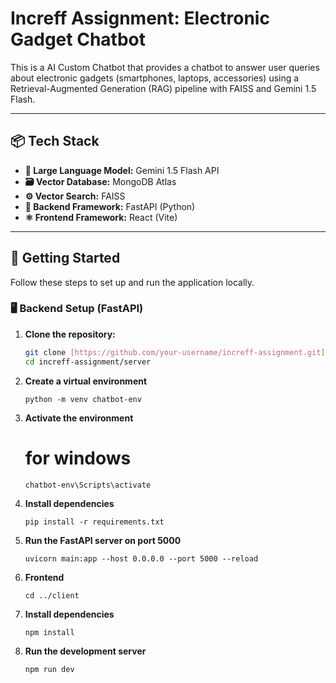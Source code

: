# Increff Assignment: Electronic Gadget Chatbot

This is a AI Custom Chatbot that provides a chatbot to answer user queries about electronic gadgets (smartphones, laptops, accessories) using a Retrieval-Augmented Generation (RAG) pipeline with FAISS and Gemini 1.5 Flash.

---

## 📦 Tech Stack

- **🧠 Large Language Model:** Gemini 1.5 Flash API
- **🗃️ Vector Database:** MongoDB Atlas
- **⚙️ Vector Search:** FAISS
- **🐍 Backend Framework:** FastAPI (Python)
- **⚛️ Frontend Framework:** React (Vite)

---

## 🚀 Getting Started

Follow these steps to set up and run the application locally.

### 🖥️ Backend Setup (FastAPI)

1. **Clone the repository:**
   ```bash
   git clone [https://github.com/your-username/increff-assignment.git](https://github.com/your-username/increff-assignment.git)
   cd increff-assignment/server
   ```

2. **Create a virtual environment**
   ```
   python -m venv chatbot-env
   ```
   
3. **Activate the environment**
   # for windows
   ```
   chatbot-env\Scripts\activate
   ```

4. **Install dependencies**
   ```
   pip install -r requirements.txt
   ```

5. **Run the FastAPI server on port 5000**
   ```
   uvicorn main:app --host 0.0.0.0 --port 5000 --reload
   ```

6. **Frontend**
   ```
   cd ../client
   ```

7. **Install dependencies**
   ```
   npm install
   ```

8. **Run the development server**
   ```
   npm run dev
   ```
